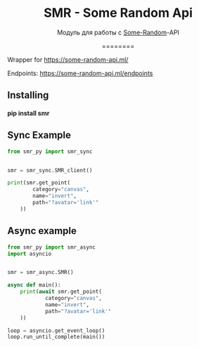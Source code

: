 <h1 align="center">SMR - Some Random Api</h1>
<p align="center">Модуль для работы с <a href="https://some-random-api.ml">Some-Random</a>-API</p>
<p align="center">
========

Wrapper for https://some-random-api.ml/

Endpoints: https://some-random-api.ml/endpoints

Installing
--------


#### pip install smr


Sync Example
--------------

```Python
from smr_py import smr_sync


smr = smr_sync.SMR_client()

print(smr.get_point(
		category="canvas",
		name="invert",
		path="?avatar='link'"
    ))

```

Async example
--------------

```Python
from smr_py import smr_async
import asyncio


smr = smr_async.SMR()

async def main():
    print(await smr.get_point(
			category="canvas", 
			name="invert",
			path="?avatar='link'"
    ))

loop = asyncio.get_event_loop()
loop.run_until_complete(main())
```
